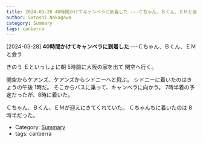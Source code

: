```yaml
---
title: 2024-03-28 40時間かけてキャンベラに到着した ---Ｃちゃん、Ｂくん、ＥＭと会う
author: Satoshi Nakagawa
category: Summary
tags: canberra
---
```


[2024-03-28] **40時間かけてキャンベラに到着した**  ---Ｃちゃん、Ｂくん、ＥＭと会う

 きのう Ｅといっしょに朝 5時前に大阪の家を出て
関空へ行く。

 関空からケアンズ、ケアンズからシドニーへと飛ぶ。
シドニーに着いたのはきょうの午後 1時だ。
そこからバスに乗って、キャンベラに向かう。
7時半着の予定だったが、8時に着いた。

 Ｃちゃん、Ｂくん、ＥＭが迎えにきてくれていた。
Ｃちゃんちに着いたのは 8時半だった。

- Category: [Summary](https://merapano.github.io/categories.html#Summary)
- tags: canberra
